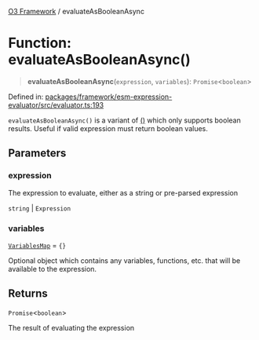[O3 Framework](../API.md) / evaluateAsBooleanAsync

# Function: evaluateAsBooleanAsync()

> **evaluateAsBooleanAsync**(`expression`, `variables`): `Promise`\<`boolean`\>

Defined in: [packages/framework/esm-expression-evaluator/src/evaluator.ts:193](https://github.com/habeshabro/openmrs-esm-core/blob/main/packages/framework/esm-expression-evaluator/src/evaluator.ts#L193)

`evaluateAsBooleanAsync()` is a variant of [()](evaluateAsync.md) which only supports boolean results. Useful
if valid expression must return boolean values.

## Parameters

### expression

The expression to evaluate, either as a string or pre-parsed expression

`string` | `Expression`

### variables

[`VariablesMap`](../type-aliases/VariablesMap.md) = `{}`

Optional object which contains any variables, functions, etc. that will be available to
 the expression.

## Returns

`Promise`\<`boolean`\>

The result of evaluating the expression
